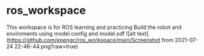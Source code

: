 # ros_workspace
This workspace is for ROS learning and practicing
Build the robot and enviroments using model.config and model.sdf
![alt text](https://github.com/epengc/ros_workspace/main/Screenshot from 2021-07-24 22-46-44.png?raw=true)
